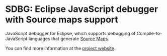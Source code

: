# SDBG: Eclipse JavaScript debugger with Source maps support

JavaScript debugger for Eclipse, which supports debugging of Compile-to-JavaScript languages that generate 
[Source Maps](http://www.html5rocks.com/en/tutorials/developertools/sourcemaps/).

You can find more information at the [project website](http://sdbg.github.io).
